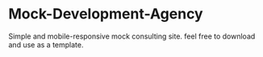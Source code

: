 # Mock-Development-Agency
Simple and mobile-responsive mock consulting site.
feel free to download and use as a template.
